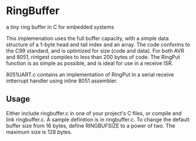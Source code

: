 # RingBuffer
a tiny ring buffer in C for embedded systems

This implemenation uses the full buffer capacity, with a simple data structure of a 1-byte head and tail index and an array.  The code conforms to the C99 standard, and is optimized for size (code and data). For both AVR and 8051, rintgest compiles to less than 200 bytes of code.  The RingPut function is as simple as possible, and is ideal for use in a receive ISR.

8051UART.c contains an implementation of RingPut in a serial receive intterrupt handler using inline 8051 assembler.

## Usage
Either include ringbuffer.c in one of your project's C files, or compile and link ringbuffer.c.
A sample definition is in ringbuffer.c.  To change the default buffer size from 16 bytes, define RINGBUFSIZE to a power of two.  The maximum size is 128 bytes.

